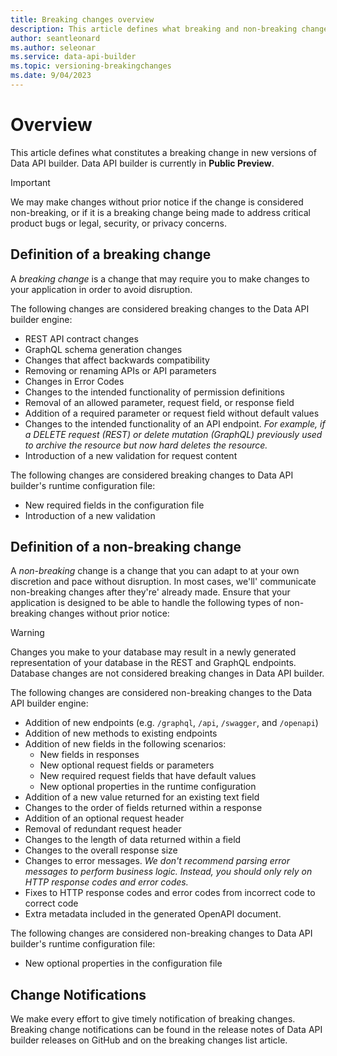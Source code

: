 ```yaml
---
title: Breaking changes overview
description: This article defines what breaking and non-breaking changes are in Data API builder. 
author: seantleonard 
ms.author: seleonar 
ms.service: data-api-builder 
ms.topic: versioning-breakingchanges
ms.date: 9/04/2023 
---
```



# Overview

This article defines what constitutes a breaking change in new versions of Data API builder. Data API builder is currently in **Public Preview**.

> [!IMPORTANT]
> We may make changes without prior notice if the change is considered non-breaking, or if it is a breaking change being made to address critical product bugs or legal, security, or privacy concerns.

## Definition of a breaking change

A *breaking change* is a change that may require you to make changes to your application in order to avoid disruption. 

The following changes are considered breaking changes to the Data API builder engine:

- REST API contract changes
- GraphQL schema generation changes
- Changes that affect backwards compatibility 
- Removing or renaming APIs or API parameters
- Changes in Error Codes
- Changes to the intended functionality of permission definitions
- Removal of an allowed parameter, request field, or response field
- Addition of a required parameter or request field without default values
- Changes to the intended functionality of an API endpoint. _For example, if a DELETE request (REST) or delete mutation (GraphQL) previously used to archive the resource but now hard deletes the resource._
- Introduction of a new validation for request content

The following changes are considered breaking changes to Data API builder's runtime configuration file:

- New required fields in the configuration file
- Introduction of a new validation

## Definition of a non-breaking change

A *non-breaking* change is a change that you can adapt to at your own discretion and pace without disruption. In most cases, we'll' communicate non-breaking changes after they're' already made. Ensure that your application is designed to be able to handle the following types of non-breaking changes without prior notice:

> [!WARNING] 
> Changes you make to your database may result in a newly generated representation of your database in the REST and GraphQL endpoints. Database changes are not considered breaking changes in Data API builder.

The following changes are considered non-breaking changes to the Data API builder engine:

- Addition of new endpoints (e.g. `/graphql`, `/api`, `/swagger`, and `/openapi`)
- Addition of new methods to existing endpoints
- Addition of new fields in the following scenarios:
  - New fields in responses
  - New optional request fields or parameters
  - New required request fields that have default values
  - New optional properties in the runtime configuration
- Addition of a new value returned for an existing text field
- Changes to the order of fields returned within a response
- Addition of an optional request header
- Removal of redundant request header
- Changes to the length of data returned within a field
- Changes to the overall response size
- Changes to error messages. _We don't recommend parsing error messages to perform business logic. Instead, you should only rely on HTTP response codes and error codes._
- Fixes to HTTP response codes and error codes from incorrect code to correct code
- Extra metadata included in the generated OpenAPI document.

The following changes are considered non-breaking changes to Data API builder's runtime configuration file:
 
- New optional properties in the configuration file

## Change Notifications

We make every effort to give timely notification of breaking changes. Breaking change notifications can be found in the release notes of Data API builder releases on GitHub and on the breaking changes list article.